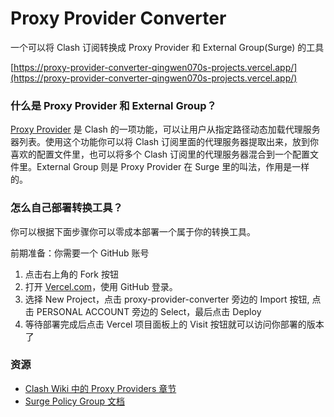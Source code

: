 # Proxy Provider Converter

一个可以将 Clash 订阅转换成 Proxy Provider 和 External Group(Surge) 的工具

[https://proxy-provider-converter-qingwen070s-projects.vercel.app/](https://proxy-provider-converter-qingwen070s-projects.vercel.app/)

### 什么是 Proxy Provider 和 External Group？

[Proxy Provider](https://github.com/qingwen070/proxy-provider-converter?tab=readme-ov-file) 是 Clash 的一项功能，可以让用户从指定路径动态加载代理服务器列表。使用这个功能你可以将 Clash 订阅里面的代理服务器提取出来，放到你喜欢的配置文件里，也可以将多个 Clash 订阅里的代理服务器混合到一个配置文件里。External Group 则是 Proxy Provider 在 Surge 里的叫法，作用是一样的。

### 怎么自己部署转换工具？

你可以根据下面步骤你可以零成本部署一个属于你的转换工具。

前期准备：你需要一个 GitHub 账号

1. 点击右上角的 Fork 按钮
2. 打开 [Vercel.com](https://vercel.com)，使用 GitHub 登录。
3. 选择 New Project，点击 proxy-provider-converter 旁边的 Import 按钮, 点击 PERSONAL ACCOUNT 旁边的 Select，最后点击 Deploy
4. 等待部署完成后点击 Vercel 项目面板上的 Visit 按钮就可以访问你部署的版本了

### 资源

- [Clash Wiki 中的 Proxy Providers 章节](https://github.com/Dreamacro/clash/wiki/configuration#proxy-providers)
- [Surge Policy Group 文档](https://manual.nssurge.com/policy/group.html)
